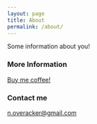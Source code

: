 ```yaml
---
layout: page
title: About
permalink: /about/
---
```


Some information about you!

### More Information

[Buy me coffee!](paypal.me/2kk9)

### Contact me

[n.overacker@gmail.com](mailto:n.overacker@gmail.com)
